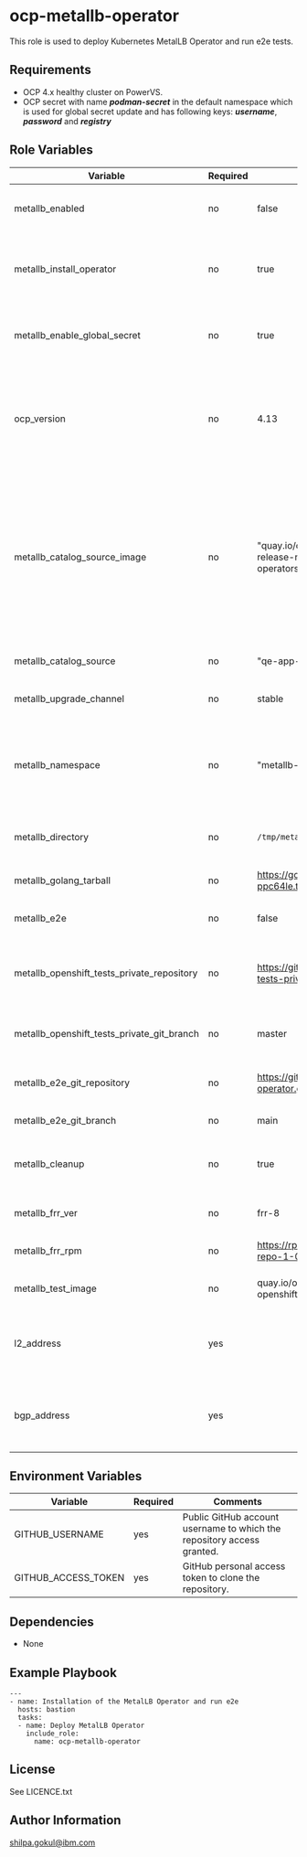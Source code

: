 ocp-metallb-operator
=========

This role is used to deploy Kubernetes MetalLB Operator and run e2e tests.

Requirements
------------

- OCP 4.x healthy cluster on PowerVS.
- OCP secret with name ***podman-secret*** in the default namespace which is used for global secret update and has following keys:
   ***username***, ***password*** and ***registry***

Role Variables
--------------

| Variable                                   | Required | Default                                                                              | Comments                                                                                                                       |
|--------------------------------------------|----------|--------------------------------------------------------------------------------------|--------------------------------------------------------------------------------------------------------------------------------|
| metallb_enabled                            | no       | false                                                                                | Set it to true to run this playbook                                                                                            |
| metallb_install_operator                   | no       | true                                                                                 | Set it to true to install the Kubernetes MetalLB Operator                                                                      |
| metallb_enable_global_secret               | no       | true                                                                                 | Set it to true when the secret needs to be updated                                                                             |
| ocp_version                                | no       | 4.13                                                                                 | Set the proper OCP version to fetch the appropriate catalog source for MetalLB operator                                        |
| metallb_catalog_source_image                | no       | "quay.io/openshift-release-dev/ocp-release-nightly:iib-int-index-art-operators-4.13" | Custom catalog source index image for MetalLB Operator. If not defined, default `redhat-operators` catalog source will be used |
| metallb_catalog_source                      | no       | "qe-app-registry"                                                                    | Catalog source channel                                                                                                         |
| metallb_upgrade_channel                    | no       | stable                                                                               | Operator upgrade channel                                                                                                       |
| metallb_namespace                    | no       | "metallb-system"                                                                               | Namespace where  metallb operator is depoyed and e2e tests are run                                                                                                      |
| metallb_directory                          | no       | `/tmp/metallb`                                                                       | Working directory for MetalLB Operator                                                                                         |
| metallb_golang_tarball                     | no       | https://go.dev/dl/go1.20.6.linux-ppc64le.tar.gz                                      | HTTPS URL for golang tarball                                                                                                   |
| metallb_e2e                                | no       | false                                                                                | Set it to true to run e2e                                                                                                      |
| metallb_openshift_tests_private_repository | no       | https://github.com/openshift/openshift-tests-private.git                             | Github repository for openshift tests private                                                                                  |
| metallb_openshift_tests_private_git_branch | no       | master                                                                               | Git branch for the openshift repo                                                                                              |
| metallb_e2e_git_repository                 | no       | https://github.com/openshift/metallb-operator.git                                    | Git repository for e2e tests                                                                                                   |
| metallb_e2e_git_branch                     | no       | main                                                                                 | Git branch for e2e                                                                                                             |
| metallb_cleanup                            | no       | true                                                                                 | Flag is used to clean MetalLB Operator resources                                                                               |
| metallb_frr_ver                            | no       | frr-8                                                                                | Frr version to be installed                                                                                                    |
| metallb_frr_rpm                            | no       | https://rpm.frrouting.org/repo/frr-8-repo-1-0.el9.noarch.rpm                         | Frr repo to fetch the rpm                                                                                                      |
| metallb_test_image                         | no       | quay.io/openshifttest/hello-openshift:1.2.0                                          | Test image to deploy sample pod                                                                                                |
| l2_address                                 | yes      |                                                                                      | 2 IPV4 addresses for creating Layer 2 address pool                                                                             |
| bgp_address                                | yes      |                                                                                      | 1 IPV4 address for creating BGP address pool                                                                                   |

Environment Variables
---------------------

| Variable             | Required       | Comments                                                                |
|----------------------|----------------|--------------------------------------------                             |
| GITHUB_USERNAME      | yes            | Public GitHub account username to which the repository access granted.  |
| GITHUB_ACCESS_TOKEN  | yes            | GitHub personal access token to clone the repository.                   |

Dependencies
------------

- None

Example Playbook
----------------
```
---
- name: Installation of the MetalLB Operator and run e2e
  hosts: bastion
  tasks:
  - name: Deploy MetalLB Operator
    include_role:
      name: ocp-metallb-operator
```

License
-------

See LICENCE.txt

Author Information
------------------

shilpa.gokul@ibm.com
